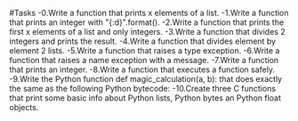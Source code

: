 #Tasks
-0.Write a function that prints x elements of a list.
-1.Write a function that prints an integer with "{:d}".format().
-2.Write a function that prints the first x elements of a list and only integers.
-3.Write a function that divides 2 integers and prints the result.
-4.Write a function that divides element by element 2 lists.
-5.Write a function that raises a type exception.
-6.Write a function that raises a name exception with a message.
-7.Write a function that prints an integer.
-8.Write a function that executes a function safely.
-9.Write the Python function def magic_calculation(a, b): that does exactly the same as the following Python bytecode:
-10.Create three C functions that print some basic info about Python lists, Python bytes an Python float objects.
